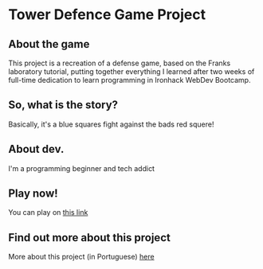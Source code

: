 # Tower Defence Game Project

## About the game

This project is a recreation of a defense game, based on the Franks laboratory tutorial, putting together everything I learned after two weeks of full-time dedication to learn programming in Ironhack WebDev Bootcamp.


## So, what is the story?

Basically, it's a blue squares fight against the bads red squere!

## About dev.

I'm a programming beginner and tech addict

## Play now!

You can play on [this link](https://alexandreatlima.github.io/towerdefense-game-project/)

## Find out more about this project

More about this project (in Portuguese) [here](https://docs.google.com/presentation/d/1B0LRaJLhnxeV-P0T67CF_KAYEpTwPdCPCPLR4QhF93E/edit?usp=sharing)
